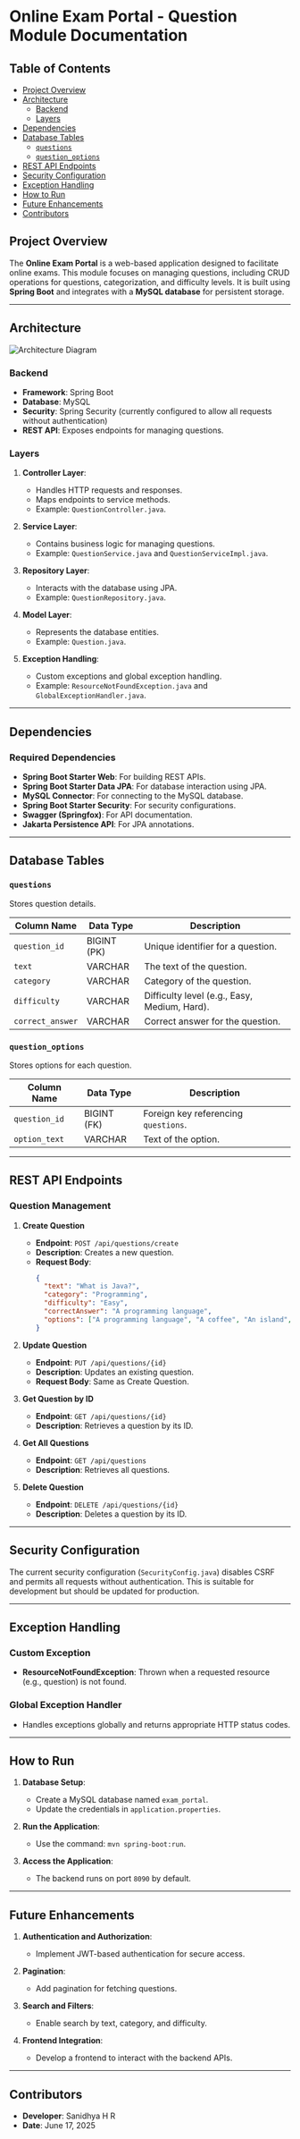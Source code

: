 # Online Exam Portal - Question Module Documentation

## Table of Contents
- [Project Overview](#project-overview)
- [Architecture](#architecture)
  - [Backend](#backend)
  - [Layers](#layers)
- [Dependencies](#dependencies)
- [Database Tables](#database-tables)
  - [`questions`](#questions)
  - [`question_options`](#question_options)
- [REST API Endpoints](#rest-api-endpoints)
- [Security Configuration](#security-configuration)
- [Exception Handling](#exception-handling)
- [How to Run](#how-to-run)
- [Future Enhancements](#future-enhancements)
- [Contributors](#contributors)

## Project Overview

The **Online Exam Portal** is a web-based application designed to facilitate online exams. This module focuses on managing questions, including CRUD operations for questions, categorization, and difficulty levels. It is built using **Spring Boot** and integrates with a **MySQL database** for persistent storage.

---

## Architecture

![Architecture Diagram](images/microservices-architecture.png)

### Backend
- **Framework**: Spring Boot
- **Database**: MySQL
- **Security**: Spring Security (currently configured to allow all requests without authentication)
- **REST API**: Exposes endpoints for managing questions.

### Layers

1. **Controller Layer**:
   - Handles HTTP requests and responses.
   - Maps endpoints to service methods.
   - Example: `QuestionController.java`.

2. **Service Layer**:
   - Contains business logic for managing questions.
   - Example: `QuestionService.java` and `QuestionServiceImpl.java`.

3. **Repository Layer**:
   - Interacts with the database using JPA.
   - Example: `QuestionRepository.java`.

4. **Model Layer**:
   - Represents the database entities.
   - Example: `Question.java`.

5. **Exception Handling**:
   - Custom exceptions and global exception handling.
   - Example: `ResourceNotFoundException.java` and `GlobalExceptionHandler.java`.

---

## Dependencies

### Required Dependencies
- **Spring Boot Starter Web**: For building REST APIs.
- **Spring Boot Starter Data JPA**: For database interaction using JPA.
- **MySQL Connector**: For connecting to the MySQL database.
- **Spring Boot Starter Security**: For security configurations.
- **Swagger (Springfox)**: For API documentation.
- **Jakarta Persistence API**: For JPA annotations.

---

## Database Tables

### `questions`
Stores question details.

| Column Name      | Data Type       | Description                     |
|------------------|-----------------|---------------------------------|
| `question_id`    | BIGINT (PK)     | Unique identifier for a question. |
| `text`           | VARCHAR         | The text of the question.       |
| `category`       | VARCHAR         | Category of the question.       |
| `difficulty`     | VARCHAR         | Difficulty level (e.g., Easy, Medium, Hard). |
| `correct_answer` | VARCHAR         | Correct answer for the question. |

### `question_options`
Stores options for each question.

| Column Name      | Data Type       | Description                     |
|------------------|-----------------|---------------------------------|
| `question_id`    | BIGINT (FK)     | Foreign key referencing `questions`. |
| `option_text`    | VARCHAR         | Text of the option.             |

---

## REST API Endpoints

### Question Management
1. **Create Question**
   - **Endpoint**: `POST /api/questions/create`
   - **Description**: Creates a new question.
   - **Request Body**:
     ```json
     {
       "text": "What is Java?",
       "category": "Programming",
       "difficulty": "Easy",
       "correctAnswer": "A programming language",
       "options": ["A programming language", "A coffee", "An island", "None of the above"]
     }
     ```

2. **Update Question**
   - **Endpoint**: `PUT /api/questions/{id}`
   - **Description**: Updates an existing question.
   - **Request Body**: Same as Create Question.

3. **Get Question by ID**
   - **Endpoint**: `GET /api/questions/{id}`
   - **Description**: Retrieves a question by its ID.

4. **Get All Questions**
   - **Endpoint**: `GET /api/questions`
   - **Description**: Retrieves all questions.

5. **Delete Question**
   - **Endpoint**: `DELETE /api/questions/{id}`
   - **Description**: Deletes a question by its ID.

---

## Security Configuration

The current security configuration (`SecurityConfig.java`) disables CSRF and permits all requests without authentication. This is suitable for development but should be updated for production.

---

## Exception Handling

### Custom Exception
- **ResourceNotFoundException**: Thrown when a requested resource (e.g., question) is not found.

### Global Exception Handler
- Handles exceptions globally and returns appropriate HTTP status codes.

---

## How to Run

1. **Database Setup**:
   - Create a MySQL database named `exam_portal`.
   - Update the credentials in `application.properties`.

2. **Run the Application**:
   - Use the command: `mvn spring-boot:run`.

3. **Access the Application**:
   - The backend runs on port `8090` by default.

---

## Future Enhancements

1. **Authentication and Authorization**:
   - Implement JWT-based authentication for secure access.

2. **Pagination**:
   - Add pagination for fetching questions.

3. **Search and Filters**:
   - Enable search by text, category, and difficulty.

4. **Frontend Integration**:
   - Develop a frontend to interact with the backend APIs.

---

## Contributors

- **Developer**: Sanidhya H R
- **Date**: June 17, 2025